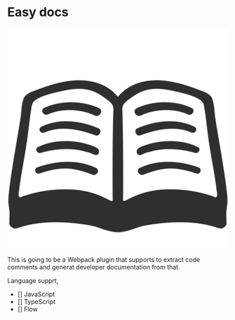 # Easy docs

<p align="center">
  <img src="https://github.com/isurusiri/easydocs/blob/master/assets/book.png">
</p>  

This is going to be a Webpack plugin that supports to extract code comments and generat developer documentation from that.  

Language supprt,  
- [] JavaScript
- [] TypeScript
- [] Flow
